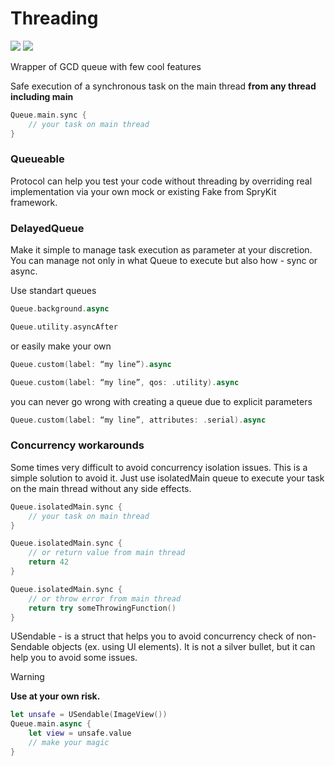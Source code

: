 # Threading
[![](https://img.shields.io/endpoint?url=https%3A%2F%2Fswiftpackageindex.com%2Fapi%2Fpackages%2FNikSativa%2FThreading%2Fbadge%3Ftype%3Dswift-versions)](https://swiftpackageindex.com/NikSativa/Threading)
[![](https://img.shields.io/endpoint?url=https%3A%2F%2Fswiftpackageindex.com%2Fapi%2Fpackages%2FNikSativa%2FThreading%2Fbadge%3Ftype%3Dplatforms)](https://swiftpackageindex.com/NikSativa/Threading)

Wrapper of GCD queue with few cool features

Safe execution of a synchronous task on the main thread **from any thread including main**
```swift
Queue.main.sync {
    // your task on main thread
}
```

### Queueable
Protocol can help you test your code without threading by overriding real implementation via your own mock or existing Fake from SpryKit framework.

### DelayedQueue
Make it simple to manage task execution as parameter at your discretion. You can manage not only in what Queue to execute but also how - sync or async.

Use standart queues
```swift
Queue.background.async
```

```swift
Queue.utility.asyncAfter
```

or easily make your own
```swift
Queue.custom(label: “my line”).async
```

```swift
Queue.custom(label: “my line”, qos: .utility).async
```

you can never go wrong with creating a queue due to explicit parameters
```swift
Queue.custom(label: “my line”, attributes: .serial).async
```

### Concurrency workarounds

Some times very difficult to avoid concurrency isolation issues. This is a simple solution to avoid it. Just use isolatedMain queue to execute your task on the main thread without any side effects.

```swift
Queue.isolatedMain.sync {
    // your task on main thread
}

Queue.isolatedMain.sync {
    // or return value from main thread
    return 42
}

Queue.isolatedMain.sync {
    // or throw error from main thread
    return try someThrowingFunction()
}
```

USendable - is a struct that helps you to avoid concurrency check of non-Sendable objects (ex. using UI elements). It is not a silver bullet, but it can help you to avoid some issues.
> [!WARNING]
> **Use at your own risk.**

```swift
let unsafe = USendable(ImageView())
Queue.main.async {
    let view = unsafe.value
    // make your magic
}
```
